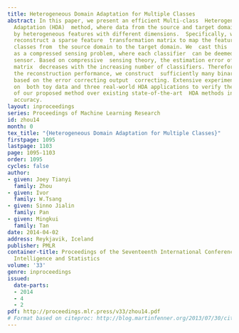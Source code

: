 ```yaml
---
title: Heterogeneous Domain Adaptation for Multiple Classes
abstract: In this paper, we present an efficient Multi-class  Heterogeneous Domain
  Adaptation (HDA)  method, where data from the source and target domains are  represented
  by heterogeneous features with different dimensions.  Specifically, we propose to
  reconstruct a sparse feature  transformation matrix to map the features of multiple
  classes from  the source domain to the target domain. We  cast this  learning task
  as a compressed sensing problem, where each classifier  can be deemed as a measurement
  sensor. Based on compressive  sensing theory, the estimation error of the transformation
  matrix  decreases with the increasing number of classifiers. Therefore, to  guarantee
  the reconstruction performance, we construct  sufficiently many binary classifiers
  based on the error correcting output  correcting. Extensive experiments are conducted
  on  both toy data and three real-world HDA applications to verify the  superiority
  of our proposed method over existing state-of-the-art  HDA methods in terms of prediction
  accuracy.
layout: inproceedings
series: Proceedings of Machine Learning Research
id: zhou14
month: 0
tex_title: "{Heterogeneous Domain Adaptation for Multiple Classes}"
firstpage: 1095
lastpage: 1103
page: 1095-1103
order: 1095
cycles: false
author:
- given: Joey Tianyi
  family: Zhou
- given: Ivor
  family: W.Tsang
- given: Sinno Jialin
  family: Pan
- given: Mingkui
  family: Tan
date: 2014-04-02
address: Reykjavik, Iceland
publisher: PMLR
container-title: Proceedings of the Seventeenth International Conference on Artificial
  Intelligence and Statistics
volume: '33'
genre: inproceedings
issued:
  date-parts:
  - 2014
  - 4
  - 2
pdf: http://proceedings.mlr.press/v33/zhou14.pdf
# Format based on citeproc: http://blog.martinfenner.org/2013/07/30/citeproc-yaml-for-bibliographies/
---
```


